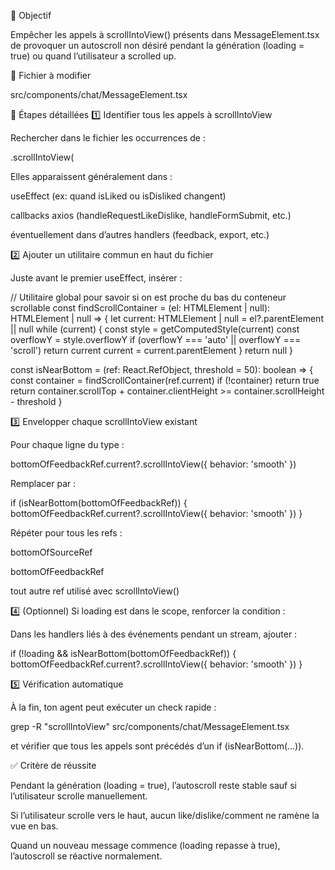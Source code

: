 🎯 Objectif

Empêcher les appels à scrollIntoView() présents dans MessageElement.tsx de provoquer un autoscroll non désiré pendant la génération (loading = true) ou quand l’utilisateur a scrolled up.

📂 Fichier à modifier

src/components/chat/MessageElement.tsx

🔧 Étapes détaillées
1️⃣ Identifier tous les appels à scrollIntoView

Rechercher dans le fichier les occurrences de :

.scrollIntoView(


Elles apparaissent généralement dans :

useEffect (ex: quand isLiked ou isDisliked changent)

callbacks axios (handleRequestLikeDislike, handleFormSubmit, etc.)

éventuellement dans d’autres handlers (feedback, export, etc.)

2️⃣ Ajouter un utilitaire commun en haut du fichier

Juste avant le premier useEffect, insérer :

// Utilitaire global pour savoir si on est proche du bas du conteneur scrollable
const findScrollContainer = (el: HTMLElement | null): HTMLElement | null => {
  let current: HTMLElement | null = el?.parentElement || null
  while (current) {
    const style = getComputedStyle(current)
    const overflowY = style.overflowY
    if (overflowY === 'auto' || overflowY === 'scroll') return current
    current = current.parentElement
  }
  return null
}

const isNearBottom = (ref: React.RefObject<HTMLElement>, threshold = 50): boolean => {
  const container = findScrollContainer(ref.current)
  if (!container) return true
  return container.scrollTop + container.clientHeight >= container.scrollHeight - threshold
}

3️⃣ Envelopper chaque scrollIntoView existant

Pour chaque ligne du type :

bottomOfFeedbackRef.current?.scrollIntoView({ behavior: 'smooth' })


Remplacer par :

if (isNearBottom(bottomOfFeedbackRef)) {
  bottomOfFeedbackRef.current?.scrollIntoView({ behavior: 'smooth' })
}


Répéter pour tous les refs :

bottomOfSourceRef

bottomOfFeedbackRef

tout autre ref utilisé avec scrollIntoView()

4️⃣ (Optionnel) Si loading est dans le scope, renforcer la condition :

Dans les handlers liés à des événements pendant un stream, ajouter :

if (!loading && isNearBottom(bottomOfFeedbackRef)) {
  bottomOfFeedbackRef.current?.scrollIntoView({ behavior: 'smooth' })
}

5️⃣ Vérification automatique

À la fin, ton agent peut exécuter un check rapide :

grep -R "scrollIntoView" src/components/chat/MessageElement.tsx


et vérifier que tous les appels sont précédés d’un if (isNearBottom(...)).

✅ Critère de réussite

Pendant la génération (loading = true), l’autoscroll reste stable sauf si l’utilisateur scrolle manuellement.

Si l’utilisateur scrolle vers le haut, aucun like/dislike/comment ne ramène la vue en bas.

Quand un nouveau message commence (loading repasse à true), l’autoscroll se réactive normalement.
